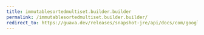 ```yaml
---
title: immutablesortedmultiset.builder.builder
permalink: /immutablesortedmultiset.builder.builder/
redirect_to: https://guava.dev/releases/snapshot-jre/api/docs/com/google/common/collect/ImmutableSortedMultiset.Builder.html#Builder-java.util.Comparator-
---
```

